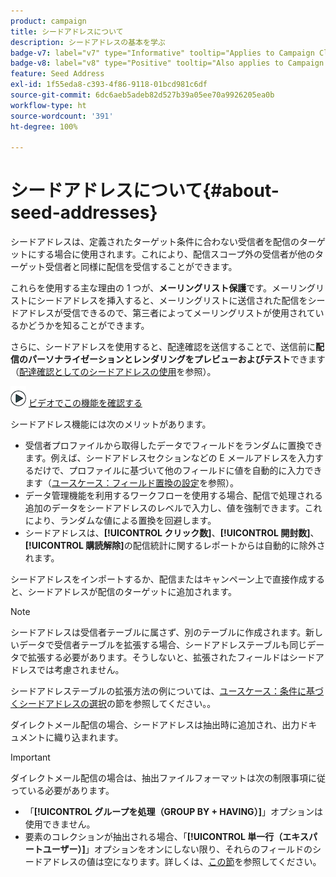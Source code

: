 ```yaml
---
product: campaign
title: シードアドレスについて
description: シードアドレスの基本を学ぶ
badge-v7: label="v7" type="Informative" tooltip="Applies to Campaign Classic v7"
badge-v8: label="v8" type="Positive" tooltip="Also applies to Campaign v8"
feature: Seed Address
exl-id: 1f55eda8-c393-4f86-9118-01bcd981c6df
source-git-commit: 6dc6aeb5adeb82d527b39a05ee70a9926205ea0b
workflow-type: ht
source-wordcount: '391'
ht-degree: 100%

---
```


# シードアドレスについて{#about-seed-addresses}



シードアドレスは、定義されたターゲット条件に合わない受信者を配信のターゲットにする場合に使用されます。これにより、配信スコープ外の受信者が他のターゲット受信者と同様に配信を受信することができます。

これらを使用する主な理由の 1 つが、**メーリングリスト保護**&#x200B;です。メーリングリストにシードアドレスを挿入すると、メーリングリストに送信された配信をシードアドレスが受信できるので、第三者によってメーリングリストが使用されているかどうかを知ることができます。

さらに、シードアドレスを使用すると、配達確認を送信することで、送信前に&#x200B;**配信のパーソナライゼーションとレンダリングをプレビューおよびテスト**&#x200B;できます（[配達確認としてのシードアドレスの使用](steps-defining-the-target-population.md#using-seed-addresses-as-proof)を参照）。

![](assets/do-not-localize/how-to-video.png) [ビデオでこの機能を確認する](steps-defining-the-target-population.md#seeds-and-proofs-video)

シードアドレス機能には次のメリットがあります。

* 受信者プロファイルから取得したデータでフィールドをランダムに置換できます。例えば、シードアドレスセクションなどの E メールアドレスを入力するだけで、プロファイルに基づいて他のフィールドに値を自動的に入力できます（[ユースケース：フィールド置換の設定](use-case--configuring-the-field-substitution.md)を参照）。
* データ管理機能を利用するワークフローを使用する場合、配信で処理される追加のデータをシードアドレスのレベルで入力し、値を強制できます。これにより、ランダムな値による置換を回避します。
* シードアドレスは、**[!UICONTROL クリック数]**、**[!UICONTROL 開封数]**、**[!UICONTROL 購読解除]**&#x200B;の配信統計に関するレポートからは自動的に除外されます。

シードアドレスをインポートするか、配信またはキャンペーン上で直接作成すると、シードアドレスが配信のターゲットに追加されます。

>[!NOTE]
>
>シードアドレスは受信者テーブルに属さず、別のテーブルに作成されます。新しいデータで受信者テーブルを拡張する場合、シードアドレステーブルも同じデータで拡張する必要があります。そうしないと、拡張されたフィールドはシードアドレスでは考慮されません。
>
>シードアドレステーブルの拡張方法の例については、[ユースケース：条件に基づくシードアドレスの選択](use-case--selecting-seed-addresses-on-criteria.md)の節を参照してください。。

ダイレクトメール配信の場合、シードアドレスは抽出時に追加され、出力ドキュメントに織り込まれます。

>[!IMPORTANT]
>
>ダイレクトメール配信の場合は、抽出ファイルフォーマットは次の制限事項に従っている必要があります。
>
>* 「**[!UICONTROL グループを処理（GROUP BY + HAVING）]**」オプションは使用できません。
>* 要素のコレクションが抽出される場合、「**[!UICONTROL 単一行（エキスパートユーザー）]**」オプションをオンにしない限り、それらのフィールドのシードアドレスの値は空になります。詳しくは、[この節](../../platform/using/executing-export-jobs.md#step-7---data-formatting)を参照してください。
>

